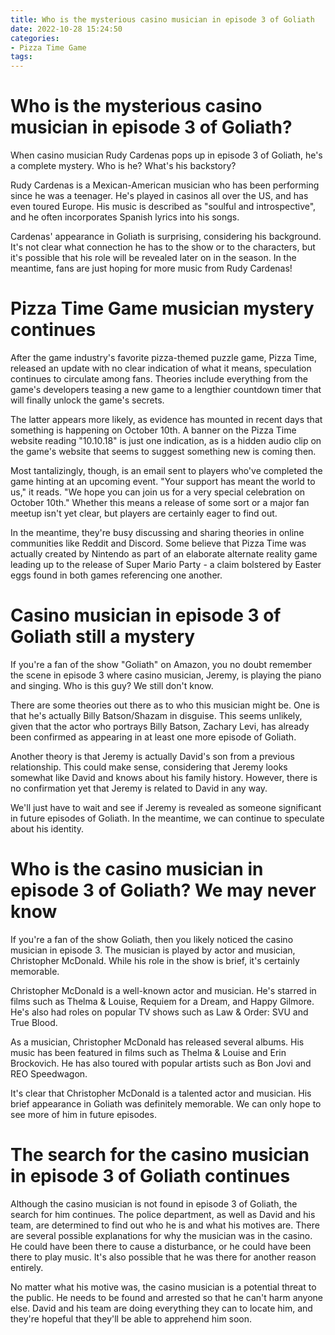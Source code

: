 ```yaml
---
title: Who is the mysterious casino musician in episode 3 of Goliath
date: 2022-10-28 15:24:50
categories:
- Pizza Time Game
tags:
---
```



#  Who is the mysterious casino musician in episode 3 of Goliath?

When casino musician Rudy Cardenas pops up in episode 3 of Goliath, he's a complete mystery. Who is he? What's his backstory?

Rudy Cardenas is a Mexican-American musician who has been performing since he was a teenager. He's played in casinos all over the US, and has even toured Europe. His music is described as "soulful and introspective", and he often incorporates Spanish lyrics into his songs.

Cardenas' appearance in Goliath is surprising, considering his background. It's not clear what connection he has to the show or to the characters, but it's possible that his role will be revealed later on in the season. In the meantime, fans are just hoping for more music from Rudy Cardenas!

#  Pizza Time Game musician mystery continues

After the game industry's favorite pizza-themed puzzle game, Pizza Time, released an update with no clear indication of what it means, speculation continues to circulate among fans. Theories include everything from the game's developers teasing a new game to a lengthier countdown timer that will finally unlock the game's secrets.

The latter appears more likely, as evidence has mounted in recent days that something is happening on October 10th. A banner on the Pizza Time website reading "10.10.18" is just one indication, as is a hidden audio clip on the game's website that seems to suggest something new is coming then.

Most tantalizingly, though, is an email sent to players who've completed the game hinting at an upcoming event. "Your support has meant the world to us," it reads. "We hope you can join us for a very special celebration on October 10th." Whether this means a release of some sort or a major fan meetup isn't yet clear, but players are certainly eager to find out.

In the meantime, they're busy discussing and sharing theories in online communities like Reddit and Discord. Some believe that Pizza Time was actually created by Nintendo as part of an elaborate alternate reality game leading up to the release of Super Mario Party - a claim bolstered by Easter eggs found in both games referencing one another.

#  Casino musician in episode 3 of Goliath still a mystery

If you're a fan of the show "Goliath" on Amazon, you no doubt remember the scene in episode 3 where casino musician, Jeremy, is playing the piano and singing. Who is this guy? We still don't know.

There are some theories out there as to who this musician might be. One is that he's actually Billy Batson/Shazam in disguise. This seems unlikely, given that the actor who portrays Billy Batson, Zachary Levi, has already been confirmed as appearing in at least one more episode of Goliath.

Another theory is that Jeremy is actually David's son from a previous relationship. This could make sense, considering that Jeremy looks somewhat like David and knows about his family history. However, there is no confirmation yet that Jeremy is related to David in any way.

We'll just have to wait and see if Jeremy is revealed as someone significant in future episodes of Goliath. In the meantime, we can continue to speculate about his identity.

#  Who is the casino musician in episode 3 of Goliath? We may never know

If you're a fan of the show Goliath, then you likely noticed the casino musician in episode 3. The musician is played by actor and musician, Christopher McDonald. While his role in the show is brief, it's certainly memorable.

Christopher McDonald is a well-known actor and musician. He's starred in films such as Thelma & Louise, Requiem for a Dream, and Happy Gilmore. He's also had roles on popular TV shows such as Law & Order: SVU and True Blood.

As a musician, Christopher McDonald has released several albums. His music has been featured in films such as Thelma & Louise and Erin Brockovich. He has also toured with popular artists such as Bon Jovi and REO Speedwagon.

It's clear that Christopher McDonald is a talented actor and musician. His brief appearance in Goliath was definitely memorable. We can only hope to see more of him in future episodes.

#  The search for the casino musician in episode 3 of Goliath continues

Although the casino musician is not found in episode 3 of Goliath, the search for him continues. The police department, as well as David and his team, are determined to find out who he is and what his motives are. There are several possible explanations for why the musician was in the casino. He could have been there to cause a disturbance, or he could have been there to play music. It's also possible that he was there for another reason entirely.

No matter what his motive was, the casino musician is a potential threat to the public. He needs to be found and arrested so that he can't harm anyone else. David and his team are doing everything they can to locate him, and they're hopeful that they'll be able to apprehend him soon.